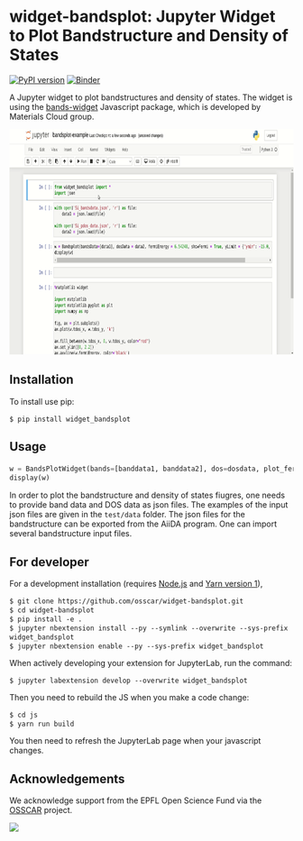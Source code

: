 **widget-bandsplot**: Jupyter Widget to Plot Bandstructure and Density of States
===============================
[![PyPI version](https://badge.fury.io/py/widget-bandsplot.svg)](https://badge.fury.io/py/widget-bandsplot)
[![Binder](https://mybinder.org/badge_logo.svg)](https://mybinder.org/v2/gh/osscar-org/widget-bandsplot/binder?labpath=examples%2Fbandsplot-example.ipynb)

A Jupyter widget to plot bandstructures and density of states. The widget is using the
[bands-widget](https://github.com/materialscloud-org/bands-widget) Javascript package,
which is developed by Materials Cloud group.

<img src="./example/widget-bandsplot.gif" width="750" height="400">

Installation
------------

To install use pip:

    $ pip install widget_bandsplot

Usage
-----

```python
w = BandsPlotWidget(bands=[banddata1, banddata2], dos=dosdata, plot_fermilevel = True, show_legend = True, energy_range = {"ymin": -13.0, "ymax": 10.0})
display(w)
```

In order to plot the bandstructure and density of states fiugres, one needs
to provide band data and DOS data as json files. The examples of the input
json files are given in the `test/data` folder. The json files for the
bandstructure can be exported from the AiiDA program. One can import 
several bandstructure input files.


For developer
-------------

For a development installation (requires [Node.js](https://nodejs.org) and [Yarn version 1](https://classic.yarnpkg.com/)),

    $ git clone https://github.com/osscar/widget-bandsplot.git
    $ cd widget-bandsplot
    $ pip install -e .
    $ jupyter nbextension install --py --symlink --overwrite --sys-prefix widget_bandsplot
    $ jupyter nbextension enable --py --sys-prefix widget_bandsplot

When actively developing your extension for JupyterLab, run the command:

    $ jupyter labextension develop --overwrite widget_bandsplot

Then you need to rebuild the JS when you make a code change:

    $ cd js
    $ yarn run build

You then need to refresh the JupyterLab page when your javascript changes.


## Acknowledgements

We acknowledge support from the EPFL Open Science Fund via the [OSSCAR](http://www.osscar.org) project.

<img src='https://www.osscar.org/_images/logos.png' width='700'>
